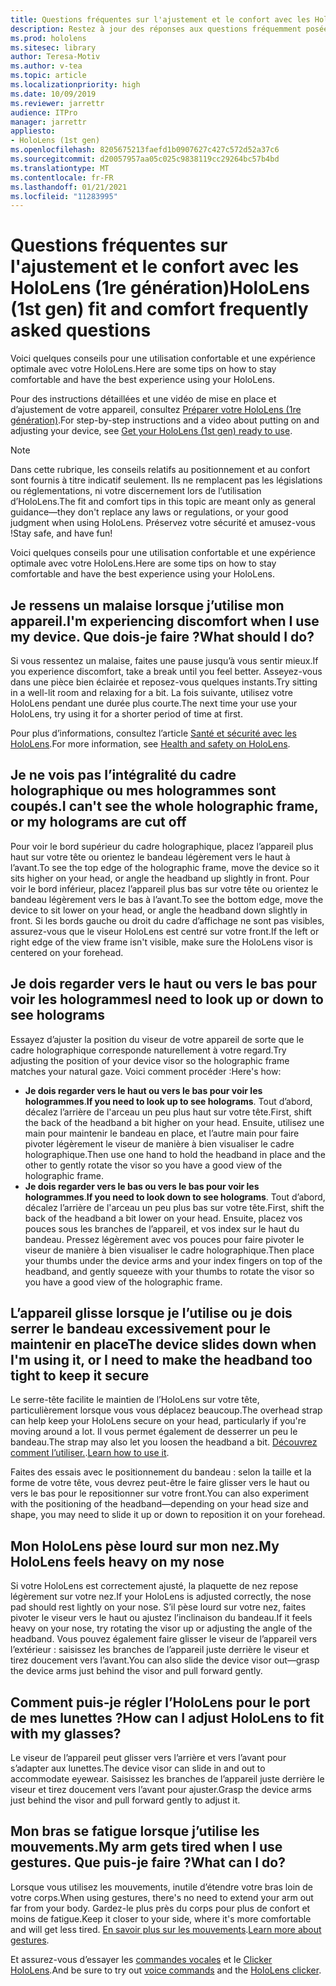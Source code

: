 ```yaml
---
title: Questions fréquentes sur l'ajustement et le confort avec les HoloLens (1re génération)
description: Restez à jour des réponses aux questions fréquemment posées sur l’ajustement de votre appareil HoloLens (1ère génération) de réalité mixte.
ms.prod: hololens
ms.sitesec: library
author: Teresa-Motiv
ms.author: v-tea
ms.topic: article
ms.localizationpriority: high
ms.date: 10/09/2019
ms.reviewer: jarrettr
audience: ITPro
manager: jarrettr
appliesto:
- HoloLens (1st gen)
ms.openlocfilehash: 8205675213faefd1b0907627c427c572d52a37c6
ms.sourcegitcommit: d20057957aa05c025c9838119cc29264bc57b4bd
ms.translationtype: MT
ms.contentlocale: fr-FR
ms.lasthandoff: 01/21/2021
ms.locfileid: "11283995"
---
```

# <span data-ttu-id="c9312-103">Questions fréquentes sur l'ajustement et le confort avec les HoloLens (1re génération)</span><span class="sxs-lookup"><span data-stu-id="c9312-103">HoloLens (1st gen) fit and comfort frequently asked questions</span></span>

<span data-ttu-id="c9312-104">Voici quelques conseils pour une utilisation confortable et une expérience optimale avec votre HoloLens.</span><span class="sxs-lookup"><span data-stu-id="c9312-104">Here are some tips on how to stay comfortable and have the best experience using your HoloLens.</span></span>

<span data-ttu-id="c9312-105">Pour des instructions détaillées et une vidéo de mise en place et d’ajustement de votre appareil, consultez [Préparer votre HoloLens (1re génération)](hololens1-setup.md).</span><span class="sxs-lookup"><span data-stu-id="c9312-105">For step-by-step instructions and a video about putting on and adjusting your device, see [Get your HoloLens (1st gen) ready to use](hololens1-setup.md).</span></span>

> [!NOTE]
> <span data-ttu-id="c9312-106">Dans cette rubrique, les conseils relatifs au positionnement et au confort sont fournis à titre indicatif seulement. Ils ne remplacent pas les législations ou réglementations, ni votre discernement lors de l’utilisation d’HoloLens.</span><span class="sxs-lookup"><span data-stu-id="c9312-106">The fit and comfort tips in this topic are meant only as general guidance&mdash;they don't replace any laws or regulations, or your good judgment when using HoloLens.</span></span> <span data-ttu-id="c9312-107">Préservez votre sécurité et amusez-vous !</span><span class="sxs-lookup"><span data-stu-id="c9312-107">Stay safe, and have fun!</span></span>

<span data-ttu-id="c9312-108">Voici quelques conseils pour une utilisation confortable et une expérience optimale avec votre HoloLens.</span><span class="sxs-lookup"><span data-stu-id="c9312-108">Here are some tips on how to stay comfortable and have the best experience using your HoloLens.</span></span>

## <span data-ttu-id="c9312-109">Je ressens un malaise lorsque j’utilise mon appareil.</span><span class="sxs-lookup"><span data-stu-id="c9312-109">I'm experiencing discomfort when I use my device.</span></span> <span data-ttu-id="c9312-110">Que dois-je faire ?</span><span class="sxs-lookup"><span data-stu-id="c9312-110">What should I do?</span></span>

<span data-ttu-id="c9312-111">Si vous ressentez un malaise, faites une pause jusqu’à vous sentir mieux.</span><span class="sxs-lookup"><span data-stu-id="c9312-111">If you experience discomfort, take a break until you feel better.</span></span> <span data-ttu-id="c9312-112">Asseyez-vous dans une pièce bien éclairée et reposez-vous quelques instants.</span><span class="sxs-lookup"><span data-stu-id="c9312-112">Try sitting in a well-lit room and relaxing for a bit.</span></span> <span data-ttu-id="c9312-113">La fois suivante, utilisez votre HoloLens pendant une durée plus courte.</span><span class="sxs-lookup"><span data-stu-id="c9312-113">The next time your use your HoloLens, try using it for a shorter period of time at first.</span></span>

<span data-ttu-id="c9312-114">Pour plus d’informations, consultez l’article [Santé et sécurité avec les HoloLens](https://go.microsoft.com/fwlink/p/?LinkId=746661).</span><span class="sxs-lookup"><span data-stu-id="c9312-114">For more information, see [Health and safety on HoloLens](https://go.microsoft.com/fwlink/p/?LinkId=746661).</span></span>

## <span data-ttu-id="c9312-115">Je ne vois pas l’intégralité du cadre holographique ou mes hologrammes sont coupés.</span><span class="sxs-lookup"><span data-stu-id="c9312-115">I can't see the whole holographic frame, or my holograms are cut off</span></span>

<span data-ttu-id="c9312-116">Pour voir le bord supérieur du cadre holographique, placez l’appareil plus haut sur votre tête ou orientez le bandeau légèrement vers le haut à l’avant.</span><span class="sxs-lookup"><span data-stu-id="c9312-116">To see the top edge of the holographic frame, move the device so it sits higher on your head, or angle the headband up slightly in front.</span></span> <span data-ttu-id="c9312-117">Pour voir le bord inférieur, placez l’appareil plus bas sur votre tête ou orientez le bandeau légèrement vers le bas à l’avant.</span><span class="sxs-lookup"><span data-stu-id="c9312-117">To see the bottom edge, move the device to sit lower on your head, or angle the headband down slightly in front.</span></span> <span data-ttu-id="c9312-118">Si les bords gauche ou droit du cadre d’affichage ne sont pas visibles, assurez-vous que le viseur HoloLens est centré sur votre front.</span><span class="sxs-lookup"><span data-stu-id="c9312-118">If the left or right edge of the view frame isn't visible, make sure the HoloLens visor is centered on your forehead.</span></span>

## <span data-ttu-id="c9312-119">Je dois regarder vers le haut ou vers le bas pour voir les hologrammes</span><span class="sxs-lookup"><span data-stu-id="c9312-119">I need to look up or down to see holograms</span></span>

<span data-ttu-id="c9312-120">Essayez d’ajuster la position du viseur de votre appareil de sorte que le cadre holographique corresponde naturellement à votre regard.</span><span class="sxs-lookup"><span data-stu-id="c9312-120">Try adjusting the position of your device visor so the holographic frame matches your natural gaze.</span></span> <span data-ttu-id="c9312-121">Voici comment procéder :</span><span class="sxs-lookup"><span data-stu-id="c9312-121">Here's how:</span></span>

- <span data-ttu-id="c9312-122">**Je dois regarder vers le haut ou vers le bas pour voir les hologrammes**.</span><span class="sxs-lookup"><span data-stu-id="c9312-122">**If you need to look up to see holograms**.</span></span> <span data-ttu-id="c9312-123">Tout d’abord, décalez l’arrière de l'arceau un peu plus haut sur votre tête.</span><span class="sxs-lookup"><span data-stu-id="c9312-123">First, shift the back of the headband a bit higher on your head.</span></span> <span data-ttu-id="c9312-124">Ensuite, utilisez une main pour maintenir le bandeau en place, et l’autre main pour faire pivoter légèrement le viseur de manière à bien visualiser le cadre holographique.</span><span class="sxs-lookup"><span data-stu-id="c9312-124">Then use one hand to hold the headband in place and the other to gently rotate the visor so you have a good view of the holographic frame.</span></span>
- <span data-ttu-id="c9312-125">**Je dois regarder vers le bas ou vers le bas pour voir les hologrammes**.</span><span class="sxs-lookup"><span data-stu-id="c9312-125">**If you need to look down to see holograms**.</span></span> <span data-ttu-id="c9312-126">Tout d’abord, décalez l’arrière de l'arceau un peu plus bas sur votre tête.</span><span class="sxs-lookup"><span data-stu-id="c9312-126">First, shift the back of the headband a bit lower on your head.</span></span> <span data-ttu-id="c9312-127">Ensuite, placez vos pouces sous les branches de l’appareil, et vos index sur le haut du bandeau. Pressez légèrement avec vos pouces pour faire pivoter le viseur de manière à bien visualiser le cadre holographique.</span><span class="sxs-lookup"><span data-stu-id="c9312-127">Then place your thumbs under the device arms and your index fingers on top of the headband, and gently squeeze with your thumbs to rotate the visor so you have a good view of the holographic frame.</span></span>

## <span data-ttu-id="c9312-128">L’appareil glisse lorsque je l’utilise ou je dois serrer le bandeau excessivement pour le maintenir en place</span><span class="sxs-lookup"><span data-stu-id="c9312-128">The device slides down when I'm using it, or I need to make the headband too tight to keep it secure</span></span>

<span data-ttu-id="c9312-129">Le serre-tête facilite le maintien de l’HoloLens sur votre tête, particulièrement lorsque vous vous déplacez beaucoup.</span><span class="sxs-lookup"><span data-stu-id="c9312-129">The overhead strap can help keep your HoloLens secure on your head, particularly if you're moving around a lot.</span></span> <span data-ttu-id="c9312-130">Il vous permet également de desserrer un peu le bandeau.</span><span class="sxs-lookup"><span data-stu-id="c9312-130">The strap may also let you loosen the headband a bit.</span></span> <span data-ttu-id="c9312-131">[Découvrez comment l’utiliser.](hololens1-setup.md#adjust-fit).</span><span class="sxs-lookup"><span data-stu-id="c9312-131">[Learn how to use it](hololens1-setup.md#adjust-fit).</span></span>

<span data-ttu-id="c9312-132">Faites des essais avec le positionnement du bandeau : selon la taille et la forme de votre tête, vous devrez peut-être le faire glisser vers le haut ou vers le bas pour le repositionner sur votre front.</span><span class="sxs-lookup"><span data-stu-id="c9312-132">You can also experiment with the positioning of the headband&mdash;depending on your head size and shape, you may need to slide it up or down to reposition it on your forehead.</span></span>

## <span data-ttu-id="c9312-133">Mon HoloLens pèse lourd sur mon nez.</span><span class="sxs-lookup"><span data-stu-id="c9312-133">My HoloLens feels heavy on my nose</span></span>

<span data-ttu-id="c9312-134">Si votre HoloLens est correctement ajusté, la plaquette de nez repose légèrement sur votre nez.</span><span class="sxs-lookup"><span data-stu-id="c9312-134">If your HoloLens is adjusted correctly, the nose pad should rest lightly on your nose.</span></span> <span data-ttu-id="c9312-135">S’il pèse lourd sur votre nez, faites pivoter le viseur vers le haut ou ajustez l’inclinaison du bandeau.</span><span class="sxs-lookup"><span data-stu-id="c9312-135">If it feels heavy on your nose, try rotating the visor up or adjusting the angle of the headband.</span></span> <span data-ttu-id="c9312-136">Vous pouvez également faire glisser le viseur de l’appareil vers l’extérieur : saisissez les branches de l’appareil juste derrière le viseur et tirez doucement vers l’avant.</span><span class="sxs-lookup"><span data-stu-id="c9312-136">You can also slide the device visor out&mdash;grasp the device arms just behind the visor and pull forward gently.</span></span>

## <span data-ttu-id="c9312-137">Comment puis-je régler l’HoloLens pour le port de mes lunettes ?</span><span class="sxs-lookup"><span data-stu-id="c9312-137">How can I adjust HoloLens to fit with my glasses?</span></span>

<span data-ttu-id="c9312-138">Le viseur de l’appareil peut glisser vers l’arrière et vers l’avant pour s’adapter aux lunettes.</span><span class="sxs-lookup"><span data-stu-id="c9312-138">The device visor can slide in and out to accommodate eyewear.</span></span> <span data-ttu-id="c9312-139">Saisissez les branches de l’appareil juste derrière le viseur et tirez doucement vers l’avant pour ajuster.</span><span class="sxs-lookup"><span data-stu-id="c9312-139">Grasp the device arms just behind the visor and pull forward gently to adjust it.</span></span>

## <span data-ttu-id="c9312-140">Mon bras se fatigue lorsque j’utilise les mouvements.</span><span class="sxs-lookup"><span data-stu-id="c9312-140">My arm gets tired when I use gestures.</span></span> <span data-ttu-id="c9312-141">Que puis-je faire ?</span><span class="sxs-lookup"><span data-stu-id="c9312-141">What can I do?</span></span>

<span data-ttu-id="c9312-142">Lorsque vous utilisez les mouvements, inutile d’étendre votre bras loin de votre corps.</span><span class="sxs-lookup"><span data-stu-id="c9312-142">When using gestures, there's no need to extend your arm out far from your body.</span></span> <span data-ttu-id="c9312-143">Gardez-le plus près du corps pour plus de confort et moins de fatigue.</span><span class="sxs-lookup"><span data-stu-id="c9312-143">Keep it closer to your side, where it's more comfortable and will get less tired.</span></span> <span data-ttu-id="c9312-144">[En savoir plus sur les mouvements](hololens1-basic-usage.md#use-hololens-with-your-hands).</span><span class="sxs-lookup"><span data-stu-id="c9312-144">[Learn more about gestures](hololens1-basic-usage.md#use-hololens-with-your-hands).</span></span>

<span data-ttu-id="c9312-145">Et assurez-vous d’essayer les [commandes vocales](hololens-cortana.md) et le [Clicker HoloLens](hololens1-clicker.md).</span><span class="sxs-lookup"><span data-stu-id="c9312-145">And be sure to try out [voice commands](hololens-cortana.md) and the [HoloLens clicker](hololens1-clicker.md).</span></span>
